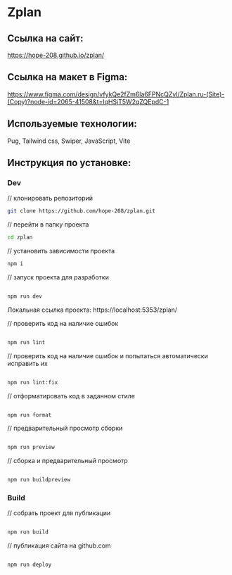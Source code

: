 # Zplan

## Ссылка на сайт:

https://hope-208.github.io/zplan/

## Ссылка на макет в Figma:

https://www.figma.com/design/vfykQe2fZm6la6FPNcQZvl/Zplan.ru-(Site)-(Copy)?node-id=2065-41508&t=IqHSjT5W2qZQEpdC-1

## Используемые технологии:

Pug, Tailwind css, Swiper, JavaScript, Vite

## Инструкция по установке:

### Dev

// клонировать репозиторий

```bash
git clone https://github.com/hope-208/zplan.git

```

// перейти в папку проекта

```bash
cd zplan
```

// установить зависимости проекта

```bash
npm i
```

// запуск проекта для разработки

```bash

npm run dev
```

Локальная ссылка проекта: https://localhost:5353/zplan/

// проверить код на наличие ошибок

```bash

npm run lint
```

// проверить код на наличие ошибок и попытаться автоматически исправить их

```bash

npm run lint:fix
```

// отформатировать код в заданном стиле

```bash

npm run format
```

// предварительный просмотр сборки

```bash

npm run preview
```

// сборка и предварительный просмотр

```bash

npm run buildpreview
```

### Build

// собрать проект для публикации

```bash

npm run build
```

// публикация сайта на github.com

```bash

npm run deploy
```
